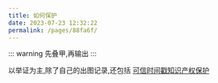 ```yaml
---
title: 如何保护
date: 2023-07-23 12:32:22
permalink: /pages/88fa6f/
---
```


::: warning 
先叠甲,再输出
:::

以举证为主,除了自己的出图记录,还包括 <a href="https://www.tsa.cn/" target="__blank">可信时间戳知识产权保护</a>

